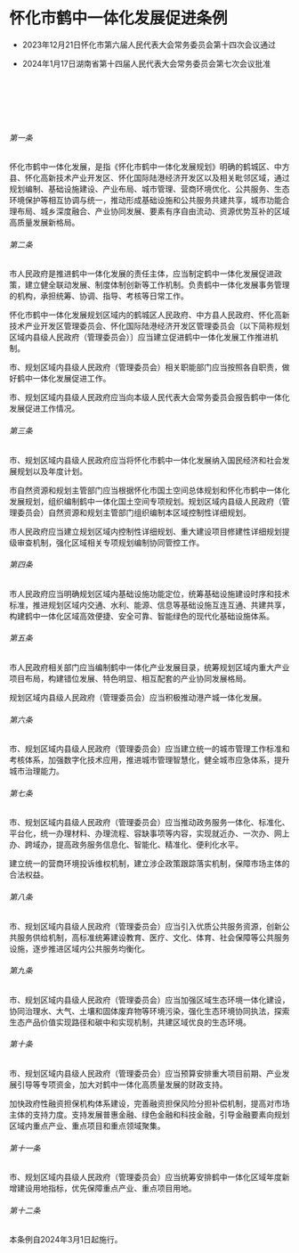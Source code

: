 # 怀化市鹤中一体化发展促进条例

- 2023年12月21日怀化市第六届人民代表大会常务委员会第十四次会议通过

- 2024年1月17日湖南省第十四届人民代表大会常务委员会第七次会议批准

<!-- INFO END -->

​

​

​

###### 第一条

怀化市鹤中一体化发展，是指《怀化市鹤中一体化发展规划》明确的鹤城区、中方县、怀化高新技术产业开发区、怀化国际陆港经济开发区以及相关毗邻区域，通过规划编制、基础设施建设、产业布局、城市管理、营商环境优化、公共服务、生态环境保护等相互协调与统一，推动形成基础设施和公共服务共建共享，城市功能合理布局、城乡深度融合、产业协同发展、要素有序自由流动、资源优势互补的区域高质量发展新格局。

###### 第二条

市人民政府是推进鹤中一体化发展的责任主体，应当制定鹤中一体化发展促进政策，建立健全联动发展、制度体制创新等工作机制。负责鹤中一体化发展事务管理的机构，承担统筹、协调、指导、考核等日常工作。

怀化市鹤中一体化发展规划区域内的鹤城区人民政府、中方县人民政府、怀化高新技术产业开发区管理委员会、怀化国际陆港经济开发区管理委员会〔以下简称规划区域内县级人民政府（管理委员会）〕应当建立促进鹤中一体化发展工作推进机制。

市、规划区域内县级人民政府（管理委员会）相关职能部门应当按照各自职责，做好鹤中一体化发展促进工作。

市、规划区域内县级人民政府应当向本级人民代表大会常务委员会报告鹤中一体化发展促进工作情况。

###### 第三条

市、规划区域内县级人民政府应当将怀化市鹤中一体化发展纳入国民经济和社会发展规划以及年度计划。

市自然资源和规划主管部门应当根据怀化市国土空间总体规划和怀化市鹤中一体化发展规划，组织编制鹤中一体化国土空间专项规划。规划区域内县级人民政府（管理委员会）自然资源和规划主管部门组织编制本区域控制性详细规划。

市人民政府应当建立规划区域内控制性详细规划、重大建设项目修建性详细规划提级审查机制，强化区域相关专项规划编制协同管控工作。

###### 第四条

市人民政府应当明确规划区域内基础设施功能定位，统筹基础设施建设时序和技术标准，推进规划区域内交通、水利、能源、信息等基础设施互连互通、共建共享，构建鹤中一体化区域高效便捷、安全可靠、智能绿色的现代化基础设施体系。

###### 第五条

市人民政府相关部门应当编制鹤中一体化产业发展目录，统筹规划区域内重大产业项目布局，构建错位发展、特色明显、相互配套的产业协同发展格局。

规划区域内县级人民政府（管理委员会）应当积极推动港产城一体化发展。

###### 第六条

市、规划区域内县级人民政府（管理委员会）应当建立统一的城市管理工作标准和考核体系，加强数字化技术应用，推进城市管理智慧化，健全城市应急体系，提升城市治理能力。

###### 第七条

市、规划区域内县级人民政府（管理委员会）应当推动政务服务一体化、标准化、平台化，统一办理材料、办理流程、容缺事项等内容，实现就近办、一次办、网上办、跨域办，提高政务服务信息化、智能化、精准化、便利化水平。

建立统一的营商环境投诉维权机制，建立涉企政策跟踪落实机制，保障市场主体的合法权益。

###### 第八条

市、规划区域内县级人民政府（管理委员会）应当引入优质公共服务资源，创新公共服务供给机制，高标准统筹建设教育、医疗、文化、体育、社会保障等公共服务设施，逐步推进区域内公共服务均衡化。

###### 第九条

市、规划区域内县级人民政府（管理委员会）应当加强区域生态环境一体化建设，协同治理水、大气、土壤和固体废弃物等环境污染，强化生态环境协同执法，探索生态产品价值实现路径和碳中和实现机制，共建区域优良的生态环境。

###### 第十条

市、规划区域内县级人民政府（管理委员会）应当预算安排重大项目前期、产业发展引导等专项资金，加大对鹤中一体化高质量发展的财政支持。

加快政府性融资担保机构体系建设，完善融资担保风险分担补偿机制，提高对市场主体的支持力度。支持发展普惠金融、绿色金融和科技金融，引导金融要素向规划区域内重点产业、重点项目和重点领域聚集。

###### 第十一条

市、规划区域内县级人民政府（管理委员会）应当统筹安排鹤中一体化区域年度新增建设用地指标，优先保障重点产业、重点项目用地。

###### 第十二条

本条例自2024年3月1日起施行。
